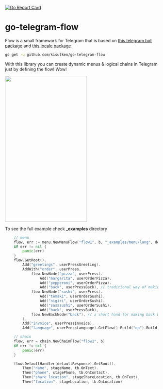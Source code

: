 [![Go Report Card](https://goreportcard.com/badge/github.com/kisulken/go-telegram-flow)](https://goreportcard.com/report/github.com/kisulken/go-telegram-flow)

# go-telegram-flow
Flow is a small framework for Telegram that is based on [this telegram bot package](https://github.com/tucnak/telebot) and [this locale package](https://github.com/tucnak/tr)

```Bash
go get -u github.com/kisulken/go-telegram-flow
```

With this library you can create dynamic menus & logical chains in Telegram just by defining the flow! Wow!

<img src="https://drive.google.com/uc?id=174701OOF1wD6Eqs2u7K-EYfCfFlkvZTq&export=download" alt="" data-canonical-src="https://gyazo.com/eb5c5741b6a9a16c692170a41a49c858.png" width="270" height="480" />

To see the full example check **_examples** directory
```Go
    // menu
	flow, err := menu.NewMenuFlow("flow1", b, "_examples/menu/lang", defaultLocale)
	if err != nil {
		panic(err)
	} 
	flow.GetRoot().
		Add("greetings", userPressGreeting).
		AddWith("order", userPress,
			flow.NewNode("pizza", userPress).
				Add("margarita", userOrderPizza).
				Add("pepperoni", userOrderPizza).
				Add("back", userPressBack), // traditional way of making back buttons
			flow.NewNode("sushi", userPress).
				Add("temaki", userOrderSushi).
				Add("nigiri", userOrderSushi).
				Add("sasazushi", userOrderSushi).
				Add("back", userPressBack),
			flow.NewBackNode("back"), // a short hand for making back buttons
		).
		Add("invoice", userPressInvoice).
		Add("language", userPressLanguage).GetFlow().Build("en").Build("ru")
```
```Go
    // chain
	flow, err = chain.NewChainFlow("flow1", b)
	if err != nil {
		panic(err)
	}

	flow.DefaultHandler(defaultResponse).GetRoot().
		Then("name", stageName, tb.OnText).
		Then("phone", stagePhone, tb.OnContact).
		Then("share_location", stageShareLocation, tb.OnText).
		Then("location", stageLocation, tb.OnLocation)
```

